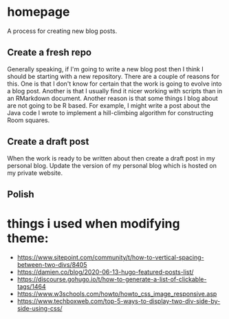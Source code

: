 # homepage

A process for creating new blog posts.

## Create a fresh repo

Generally speaking, if I'm going to write a new blog post then I think
I should be starting with a new repository. There are a couple of reasons
for this. One is that I don't know for certain that the work is going to
evolve into a blog post. Another is that I usually find it nicer working
with scripts than in an RMarkdown document. Another reason is that some
things I blog about are not going to be R based. For example, I might
write a post about the Java code I wrote to implement a hill-climbing
algorithm for constructing Room squares.

## Create a draft post

When the work is ready to be written about then create a draft post
in my personal blog. Update the version of my personal blog which is
hosted on my private website.

## Polish

# things i used when modifying theme:

* https://www.sitepoint.com/community/t/how-to-vertical-spacing-between-two-divs/8405
* https://damien.co/blog/2020-06-13-hugo-featured-posts-list/
* https://discourse.gohugo.io/t/how-to-generate-a-list-of-clickable-tags/1464
* https://www.w3schools.com/howto/howto_css_image_responsive.asp
* https://www.techboxweb.com/top-5-ways-to-display-two-div-side-by-side-using-css/
